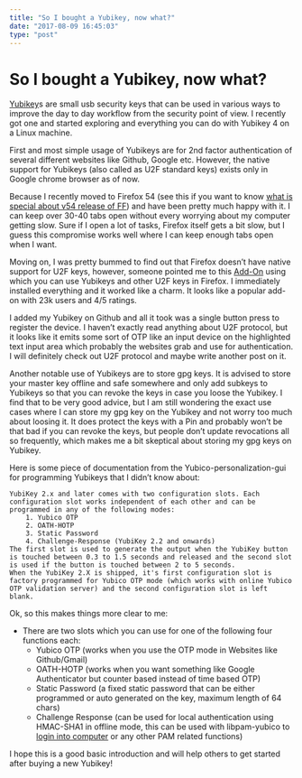```yaml
---
title: "So I bought a Yubikey, now what?"
date: "2017-08-09 16:45:03"
type: "post"
---
```



# So I bought a Yubikey, now what?
[Yubikey](https://www.yubico.com/products/yubikey-hardware/)s  are small usb security keys that can be used in various ways to improve the day to day workflow from the security point of view. I recently got one and started exploring and everything you can do with Yubikey 4 on a Linux machine.

First and most simple usage of Yubikeys are for 2nd factor authentication of several different websites like Github, Google etc. However, the native support for Yubikeys (also called as U2F standard keys) exists only in Google chrome browser as of now.

Because I recently moved to Firefox 54 (see this if you want to know [what is special about v54 release of FF](https://medium.com/mozilla-tech/the-search-for-the-goldilocks-browser-and-why-firefox-may-be-just-right-for-you-1f520506aa35)) and have been pretty much happy with it. I can keep over 30-40 tabs open without every worrying about my computer getting slow. Sure if I open a lot of tasks, Firefox itself gets a bit slow, but I guess this compromise works well where I can keep enough tabs open when I want.

Moving on, I was pretty bummed to find out that Firefox doesn’t have native support for U2F keys, however, someone pointed me to this [Add-On](https://medium.com/mozilla-tech/the-search-for-the-goldilocks-browser-and-why-firefox-may-be-just-right-for-you-1f520506aa35) using which you can use Yubikeys and other U2F keys in Firefox. I immediately installed everything and it worked like a charm. It looks like a popular add-on with 23k users and 4/5 ratings.

I added my Yubikey on Github and all it took was a single button press to register the device.  I haven’t exactly read anything about U2F protocol, but it looks like it emits some sort of OTP like an input device on the highlighted text input area which probably the websites grab and use for authentication. I will definitely check out U2F protocol and maybe write another post on it.

Another notable use of Yubikeys are to store gpg keys. It is advised to store your master key offline and safe somewhere and only add subkeys to Yubikeys so that you can revoke the keys in case you loose the Yubikey. I find that to be very good advice, but I am still wondering the exact use cases where I can store my gpg key on the Yubikey and not worry too much about loosing it. It does protect the keys with a Pin and probably won’t be that bad if you can revoke the keys, but people don’t update revocations all so frequently, which makes me a bit skeptical about storing my gpg keys on Yubikey.

Here is some piece of documentation from the Yubico-personalization-gui for programming Yubikeys that I didn’t know about:


    YubiKey 2.x and later comes with two configuration slots. Each configuration slot works independent of each other and can be programmed in any of the following modes:
        1. Yubico OTP
        2. OATH-HOTP
        3. Static Password
        4. Challenge-Response (YubiKey 2.2 and onwards)
    The first slot is used to generate the output when the YubiKey button is touched between 0.3 to 1.5 seconds and released and the second slot is used if the button is touched between 2 to 5 seconds.
    When the YubiKey 2.X is shipped, it's first configuration slot is factory programmed for Yubico OTP mode (which works with online Yubico OTP validation server) and the second configuration slot is left blank.

Ok, so this makes things more clear to me:


- There are two slots which you can use for one of the following four functions each:
  - Yubico OTP (works when you use the OTP mode in Websites like Github/Gmail)
  - OATH-HOTP (works when you want something like Google Authenticator but counter based instead of time based OTP)
  - Static Password (a fixed static password that can be either programmed or auto generated on the key, maximum length of 64 chars)
  - Challenge Response (can be used for local authentication using HMAC-SHA1 in offline mode, this can be used with libpam-yubico to [login into computer](https://developers.yubico.com/yubico-pam/Authentication_Using_Challenge-Response.html) or any other PAM related functions)

I hope this is a good basic introduction and will help others to get started after buying a new Yubikey!


